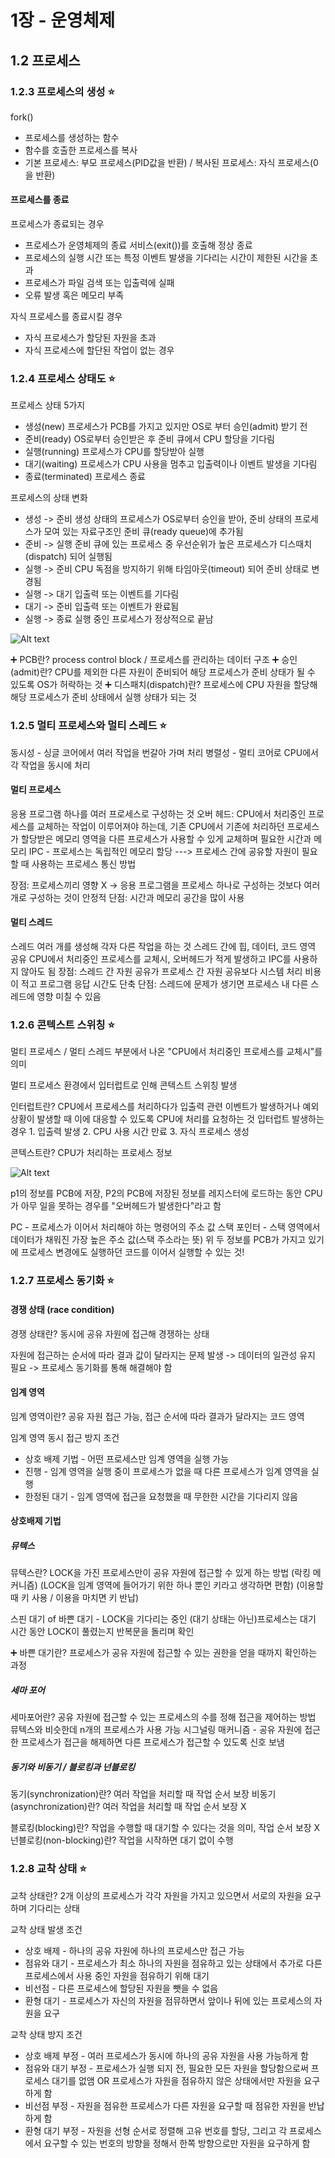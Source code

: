 # 1장 - 운영체제

## 1.2 프로세스

### 1.2.3 프로세스의 생성 ⭐

fork()

* 프로세스를 생성하는 함수
* 함수를 호출한 프로세스를 복사
* 기본 프로세스: 부모 프로세스(PID값을 반환) / 복사된 프로세스: 자식 프로세스(0을 반환)

#### 프로세스를 종료

프로세스가 종료되는 경우

* 프로세스가 운영체제의 종료 서비스(exit())를 호출해 정상 종료
* 프로세스의 실행 시간 또는 특정 이벤트 발생을 기다리는 시간이 제한된 시간을 초과
* 프로세스가 파일 검색 또는 입출력에 실패
* 오류 발생 혹은 메모리 부족

자식 프로세스를 종료시킬 경우

* 자식 프로세스가 할당된 자원을 초과
* 자식 프로세스에 할단된 작업이 없는 경우

### 1.2.4 프로세스 상태도 ⭐

프로세스 상태 5가지

* 생성(new)         프로세스가 PCB를 가지고 있지만 OS로 부터 승인(admit) 받기 전
* 준비(ready)       OS로부터 승인받은 후 준비 큐에서 CPU 할당을 기다림
* 실행(running)     프로세스가 CPU를 할당받아 실행
* 대기(waiting)     프로세스가 CPU 사용을 멈추고 입출력이나 이벤트 발생을 기다림
* 종료(terminated)  프로세스 종료

프로세스의 상태 변화

* 생성 -> 준비    생성 상태의 프로세스가 OS로부터 승인을 받아, 준비 상태의 프로세스가 모여 있는 자료구조인 준비 큐(ready queue)에 추가됨
* 준비 -> 실행    준비 큐에 있는 프로세스 중 우선순위가 높은 프로세스가 디스때치 (dispatch) 되어 실행됨
* 실행 -> 준비    CPU 독점을 방지하기 위해 타임아웃(timeout) 되어 준비 상태로 변경됨
* 실행 -> 대기    입출력 또는 이벤트를 기다림
* 대기 -> 준비    입출력 또는 이벤트가 완료됨
* 실행 -> 종료    실행 중인 프로세스가 정상적으로 끝남

![Alt text](process_state_invert.png)

➕ PCB란? process control block / 프로세스를 관리하는 데이터 구조
➕ 승인(admit)란? CPU를 제외한 다른 자원이 준비되어 해당 프로세스가 준비 상태가 될 수 있도록 OS가 허락하는 것
➕ 디스패치(dispatch)란? 프로세스에 CPU 자원을 할당해 해당 프로세스가 준비 상태에서 실행 상태가 되는 것

### 1.2.5 멀티 프로세스와 멀티 스레드 ⭐

동시성 - 싱글 코어에서 여러 작업을 번갈아 가며 처리
병렬성 - 멀티 코어로 CPU에서 각 작업을 동시에 처리

#### 멀티 프로세스

응용 프로그램 하나를 여러 프로세스로 구성하는 것
오버 헤드: CPU에서 처리중인 프로세스를 교체하는 작업이 이루어져야 하는데, 기존 CPU에서 기존에 처리하던 프로세스가 할당받은 메모리 영역을 다른 프로세스가 사용할 수 있게 교체하며 필요한 시간과 메모리
IPC - 프로세스는 독립적인 메모리 할당 ---> 프로세스 간에 공유할 자원이 필요할 때 사용하는 프로세스 통신 방법

장점: 프로세스끼리 영향 X -> 응용 프로그램을 프로세스 하나로 구성하는 것보다 여러 개로 구성하는 것이 안정적
단점: 시간과 메모리 공간을 많이 사용

#### 멀티 스레드

스레드 여러 개를 생성해 각자 다른 작업을 하는 것
스레드 간에 힙, 데이터, 코드 영역 공유
CPU에서 처리중인 프로세스를 교체시, 오버헤드가 적게 발생하고 IPC를 사용하지 않아도 됨
장점: 스레드 간 자원 공유가 프로세스 간 자원 공유보다 시스템 처리 비용이 적고 프로그램 응답 시간도 단축
단점: 스레드에 문제가 생기면 프로세스 내 다른 스레드에 영향 미칠 수 있음

### 1.2.6 콘텍스트 스위칭 ⭐

멀티 프로세스 / 멀티 스레드 부분에서 나온 "CPU에서 처리중인 프로세스를 교체시"를 의미

멀티 프로세스 환경에서 입터럽트로 인해 콘텍스트 스위칭 발생

인터럽트란? CPU에서 프로세스를 처리하다가 입출력 관련 이벤트가 발생하거나 예외 상황이 발생할 때 이에 대응할 수 있도록 CPU에 처리를 요청하는 것
입터럽트 발생하는 경우 1. 입출력 발생 2. CPU 사용 시간 만료 3. 자식 프로세스 생성

콘텍스트란? CPU가 처리하는 프로세스 정보

![Alt text](context_switching.png)

p1의 정보를 PCB에 저장, P2의 PCB에 저장된 정보를 레지스터에 로드하는 동안 CPU가 아무 일을 못하는 경우를 "오버헤드가 발생한다"라고 함

PC - 프로세스가 이어서 처리해야 하는 명령어의 주소 값
스택 포인터 - 스택 영역에서 데이터가 채워진 가장 높은 주소 값(스택 주소라는 뜻)
위 두 정보를 PCB가 가지고 있기에 프로세스 변경에도 실행하던 코드를 이어서 실행할 수 있는 것!

### 1.2.7 프로세스 동기화 ⭐

#### 경쟁 상태 (race condition)

경쟁 상태란? 동시에 공유 자원에 접근해 경쟁하는 상태

자원에 접근하는 순서에 따라 결과 값이 달라지는 문제 발생
-> 데이터의 일관성 유지 필요
-> 프로세스 동기화를 통해 해결해야 함

#### 임계 영역

임계 영역이란? 공유 자원 접근 가능, 접근 순서에 따라 결과가 달라지는 코드 영역

임계 영역 동시 접근 방지 조건

* 상호 배제 기법 - 어떤 프로세스만 임계 영역을 실행 가능
* 진행 - 임계 영역을 실행 중이 프로세스가 없을 때 다른 프로세스가 임계 영역을 실행
* 한정된 대기 - 임계 영역에 접근을 요청했을 때 무한한 시간을 기다리지 않음

#### 상호배제 기법

##### 뮤텍스

뮤텍스란?  LOCK을 가진 프로세스만이 공유 자원에 접근할 수 있게 하는 방법 (락킹 메커니즘)
(LOCK을 임계 영역에 들어가기 위한 하나 뿐인 키라고 생각하면 편함)
(이용할 때 키 사용 / 이용을 마치면 키 반납)

스핀 대기 of 바쁜 대기 - LOCK을 기다리는 중인 (대기 상태는 아닌)프로세스는 대기 시간 동안 LOCK이 풀렸는지 반복문을 돌리며 확인

➕ 바쁜 대기란? 프로세스가 공유 자원에 접근할 수 있는 권한을 얻을 때까지 확인하는 과정

##### 세마 포어

세마포어란? 공유 자원에 접근할 수 있는 프로세스의 수를 정해 접근을 제어하는 방법
뮤텍스와 비슷한데 n개의 프로세스가 사용 가능
시그널링 매커니즘 - 공유 자원에 접근한 프로세스가 접근을 해제하면 다른 프로세스가 접근할 수 있도록 신호 보냄

##### 동기와 비동기 / 블로킹과 넌블로킹

동기(synchronization)란? 여러 작업을 처리할 때 작업 순서 보장
비동기(asynchronization)란? 여러 작업을 처리할 때 작업 순서 보장 X

블로킹(blocking)란? 작업을 수행할 때 대기할 수 있다는 것을 의미, 작업 순서 보장 X
넌블로킹(non-blocking)란? 작업을 시작하면 대기 없이 수행

### 1.2.8 교착 상태 ⭐

교착 상태란? 2개 이상의 프로세스가 각각 자원을 가지고 있으면서 서로의 자원을 요구하며 기다리는 상태

교착 상태 발생 조건

* 상호 배제 - 하나의 공유 자원에 하나의 프로세스만 접근 가능
* 점유와 대기 - 프로세스가 최소 하나의 자원을 점유하고 있는 상태에서 추가로 다른 프로세스에서 사용 중인 자원을 점유하기 위해 대기
* 비선점 - 다른 프로세스에 할당된 자원을 뺏을 수 없음
* 환형 대기 - 프로세스가 자신의 자원을 점뮤하면서 앞이나 뒤에 있는 프로세스의 자원을 요구

교착 상태 방지 조건

* 상호 배제 부정 - 여러 프로세스가 동시에 하나의 공유 자원을 사용 가능하게 함
* 점유와 대기 부정 - 프로세스가 실행 되지 전, 필요한 모든 자원을 할당함으로써 프로세스 대기를 없앰 OR 프로세스가 자원을 점유하지 않은 상태에서만 자원을 요구하게 함
* 비선점 부정 - 자원을 점유한 프로세스가 다른 자원을 요구할 때 점유한 자원을 반납하게 함
* 환형 대기 부정 - 자원을 선형 순서로 정렬해 고유 번호를 할당, 그리고 각 프로세스에서 요구할 수 있는 번호의 방향을 정해서 한쪽 방향으로만 자원을 요구하게 함

